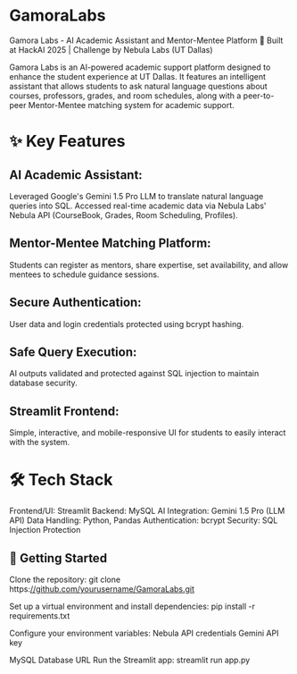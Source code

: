 # GamoraLabs
Gamora Labs - AI Academic Assistant and Mentor-Mentee Platform
🚀 Built at HackAI 2025 | Challenge by Nebula Labs (UT Dallas)

Gamora Labs is an AI-powered academic support platform designed to enhance the student experience at UT Dallas.
It features an intelligent assistant that allows students to ask natural language questions about courses, professors, grades, and room schedules, along with a peer-to-peer Mentor-Mentee matching system for academic support.

# ✨ Key Features
## AI Academic Assistant:
Leveraged Google's Gemini 1.5 Pro LLM to translate natural language queries into SQL.
Accessed real-time academic data via Nebula Labs' Nebula API (CourseBook, Grades, Room Scheduling, Profiles).

## Mentor-Mentee Matching Platform:
Students can register as mentors, share expertise, set availability, and allow mentees to schedule guidance sessions.

## Secure Authentication:
User data and login credentials protected using bcrypt hashing.

## Safe Query Execution:
AI outputs validated and protected against SQL injection to maintain database security.

## Streamlit Frontend:
Simple, interactive, and mobile-responsive UI for students to easily interact with the system.

# 🛠 Tech Stack
Frontend/UI: Streamlit
Backend: MySQL
AI Integration: Gemini 1.5 Pro (LLM API)
Data Handling: Python, Pandas
Authentication: bcrypt
Security: SQL Injection Protection

## 🚀 Getting Started
Clone the repository:
git clone https:[//github.com/yourusername/GamoraLabs.git](https://github.com/yash2118/GamoraLabs)

Set up a virtual environment and install dependencies:
pip install -r requirements.txt

Configure your environment variables:
Nebula API credentials
Gemini API key

MySQL Database URL
Run the Streamlit app:
streamlit run app.py
